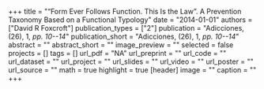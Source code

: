+++
title = "“Form Ever Follows Function. This Is the Law”. A Prevention Taxonomy Based on a Functional Typology"
date = "2014-01-01"
authors = ["David R Foxcroft"]
publication_types = ["2"]
publication = "Adicciones, (26), 1, _pp. 10--14_"
publication_short = "Adicciones, (26), 1, _pp. 10--14_"
abstract = ""
abstract_short = ""
image_preview = ""
selected = false
projects = []
tags = []
url_pdf = "NA"
url_preprint = ""
url_code = ""
url_dataset = ""
url_project = ""
url_slides = ""
url_video = ""
url_poster = ""
url_source = ""
math = true
highlight = true
[header]
image = ""
caption = ""
+++
